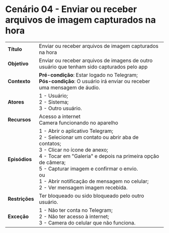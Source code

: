 # Cenário 04 - Enviar ou receber arquivos de imagem capturados na hora

|                |                                                                                                                                                                                                                                                                                                                                        |
| -------------- | :------------------------------------------------------------------------------------------------------------------------------------------------------------------------------------------------------------------------------------------------------------------------------------------------------------------------------------- |
| **Título**     | Enviar ou receber arquivos de imagem capturados na hora                                                                                                                                                                                                                                                                                |
| **Objetivo**   | Enviar ou receber arquivos de imagens de outro usuário que tenham sido capturados pelo app                                                                                                                                                                                                                                             |
| **Contexto**   | **Pré-condição**: Estar logado no Telegram;<br>**Pós-condição**: O usuário irá enviar ou receber uma mensagem de áudio.                                                                                                                                                                                                                |
| **Atores**     | 1 - Usuário;<br> 2 - Sistema; <br> 3 - Outro usuário.                                                                                                                                                                                                                                                                                  |
| **Recursos**   | Acesso a internet <br> Camera funcionando no aparelho                                                                                                                                                                                                                                                                                  |
| **Episódios**  | 1 - Abrir o aplicativo Telegram;<br> 2 - Selecionar um contato ou abrir aba de contatos;<br>3 - Clicar no ícone de anexo;<br>4 - Tocar em "Galeria" e depois na primeira opção de câmera;<br> 5 - Capturar imagem e confirmar o envio.<br> ou <br> 1 - Abrir notificação de mensagem no celular;<br> 2 - Ver mensagem imagem recebida. |
| **Restrições** | Ter bloqueado ou sido bloqueado pelo outro usuário.                                                                                                                                                                                                                                                                                    |
| **Exceção**    | 1 - Não ter conta no Telegram;<br> 2 - Não ter acesso à internet; <br> 3 - Camera do celular que não funciona.                                                                                                                                                                                                                         |
